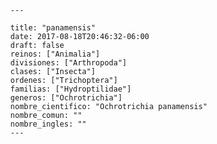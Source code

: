 
      ---

      title: "panamensis"
      date: 2017-08-18T20:46:32-06:00
      draft: false
      reinos: ["Animalia"]
      divisiones: ["Arthropoda"]
      clases: ["Insecta"]
      ordenes: ["﻿Trichoptera"]
      familias: ["Hydroptilidae"]
      generos: ["Ochrotrichia"]
      nombre_cientifico: "Ochrotrichia panamensis"
      nombre_comun: ""
      nombre_ingles: ""
      ---

      